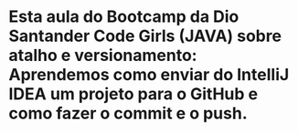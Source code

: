 # Esta aula do Bootcamp da Dio Santander Code Girls (JAVA) sobre atalho e versionamento: Aprendemos como enviar do IntelliJ IDEA um projeto para o GitHub e como fazer o commit e o push.
